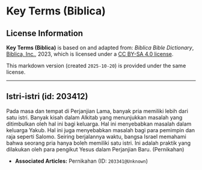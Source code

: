 # Key Terms (Biblica)

## License Information

**Key Terms (Biblica)** is based on and adapted from: _Biblica Bible Dictionary_, [Biblica, Inc.](https://www.biblica.com/), 2023, which is licensed under a [CC BY-SA 4.0 license](https://creativecommons.org/licenses/by-sa/4.0/legalcode.en).

This markdown version (created `2025-10-20`) is provided under the same license.



--------------------------------

## Istri-istri (id: 203412)

Pada masa dan tempat di Perjanjian Lama, banyak pria memiliki lebih dari satu istri. Banyak kisah dalam Alkitab yang menunjukkan masalah yang ditimbulkan oleh hal ini bagi keluarga. Hal ini menyebabkan masalah dalam keluarga Yakub. Hal ini juga menyebabkan masalah bagi para pemimpin dan raja seperti Salomo. Seiring berjalannya waktu, bangsa Israel memahami bahwa seorang pria hanya boleh memiliki satu istri. Ini adalah praktik yang dilakukan oleh para pengikut Yesus dalam Perjanjian Baru. (Pernikahan)

* **Associated Articles:** Pernikahan (ID: `203341@Unknown`)

